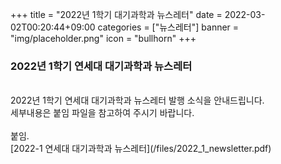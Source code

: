 +++
title = "2022년 1학기 대기과학과 뉴스레터"
date = 2022-03-02T00:20:44+09:00
categories = ["뉴스레터"]
banner = "img/placeholder.png"
icon = "bullhorn"
+++

<!--more-->
### 2022년 1학기 연세대 대기과학과 뉴스레터
<br>
2022년 1학기 연세대 대기과학과 뉴스레터 발행 소식을 안내드립니다.
<br>
세부내용은 붙임 파일을 참고하여 주시기 바랍니다.
<br>
<br>
붙임.
<br>
[2022-1 연세대 대기과학과 뉴스레터](/files/2022_1_newsletter.pdf)
<br>
